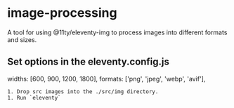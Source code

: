 # image-processing

A tool for using @11ty/eleventy-img to process images into different formats and sizes.

## Set options in the eleventy.config.js

widths: [600, 900, 1200, 1800],
formats: ['png', 'jpeg', 'webp', 'avif'],

```
1. Drop src images into the ./src/img directory.
1. Run `eleventy`
```
